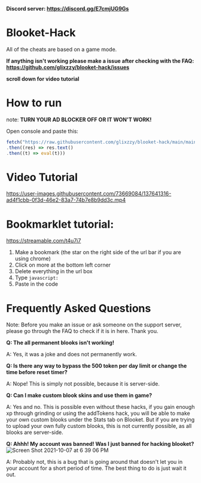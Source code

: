**Discord server: https://discord.gg/E7cmjUG9Gs**

# Blooket-Hack
All of the cheats are based on a game mode.

**If anything isn't working please make a issue after checking with the FAQ: https://github.com/glixzzy/blooket-hack/issues**

**scroll down for video tutorial**

# How to run

note: **TURN YOUR AD BLOCKER OFF OR IT WON'T WORK!**

Open console and paste this: 
```js
fetch("https://raw.githubusercontent.com/glixzzy/blooket-hack/main/main.js")
.then((res) => res.text()
.then((t) => eval(t)))
```

# Video Tutorial
https://user-images.githubusercontent.com/73669084/137641316-ad4f1cbb-0f3d-46e2-83a7-74b7e8b9dd3c.mp4


# Bookmarklet tutorial:
https://streamable.com/t4u7i7

1. Make a bookmark (the star on the right side of the url bar if you are using chrome)
2. Click on more at the bottom left corner
3. Delete everything in the url box
4. Type `javascript:`
5. Paste in the code

# Frequently Asked Questions

Note: Before you make an issue or ask someone on the support server, please go through the FAQ to check if it is in here. Thank you.

**Q: The all permanent blooks isn't working!**

A: Yes, it was a joke and does not permanently work.


**Q: Is there any way to bypass the 500 token per day limit or change the time before reset timer?**

A: Nope! This is simply not possible, because it is server-side.


**Q: Can I make custom blook skins and use them in game?**

A: Yes and no. This is possible even without these hacks, if you gain enough xp through grinding or using the addTokens hack, you will be able to make your own custom blooks under the Stats tab on Blooket. But if you are trying to upload your own fully custom blooks, this is not currently possible, as all blooks are server-side.

**Q: Ahhh! My account was banned! Was I just banned for hacking blooket?**
![Screen Shot 2021-10-07 at 6 39 06 PM](https://user-images.githubusercontent.com/92130749/136484808-0dada02e-ae99-49cd-b036-d2a13c8c9684.png)

A: Probably not, this is a bug that is going around that doesn't let you in your account for a short period of time. The best thing to do is just wait it out.


